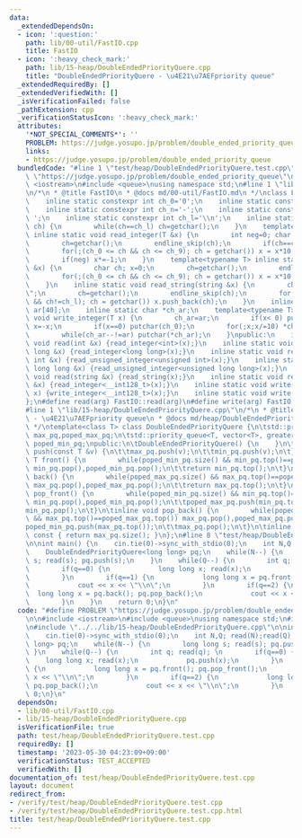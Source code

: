 ```yaml
---
data:
  _extendedDependsOn:
  - icon: ':question:'
    path: lib/00-util/FastIO.cpp
    title: FastIO
  - icon: ':heavy_check_mark:'
    path: lib/15-heap/DoubleEndedPriorityQuere.cpp
    title: "DoubleEndedPriorityQuere - \u4E21\u7AEFpriority queue"
  _extendedRequiredBy: []
  _extendedVerifiedWith: []
  _isVerificationFailed: false
  _pathExtension: cpp
  _verificationStatusIcon: ':heavy_check_mark:'
  attributes:
    '*NOT_SPECIAL_COMMENTS*': ''
    PROBLEM: https://judge.yosupo.jp/problem/double_ended_priority_queue
    links:
    - https://judge.yosupo.jp/problem/double_ended_priority_queue
  bundledCode: "#line 1 \"test/heap/DoubleEndedPriorityQuere.test.cpp\"\n#define PROBLEM\
    \ \"https://judge.yosupo.jp/problem/double_ended_priority_queue\"\n\n#include\
    \ <iostream>\n#include <queue>\nusing namespace std;\n#line 1 \"lib/00-util/FastIO.cpp\"\
    \n/*\n * @title FastIO\n * @docs md/00-util/FastIO.md\n */\nclass FastIO{\nprivate:\n\
    \    inline static constexpr int ch_0='0';\n    inline static constexpr int ch_9='9';\n\
    \    inline static constexpr int ch_n='-';\n    inline static constexpr int ch_s='\
    \ ';\n    inline static constexpr int ch_l='\\n';\n    inline static void endline_skip(char&\
    \ ch) {\n        while(ch==ch_l) ch=getchar();\n    }\n    template<typename T>\
    \ inline static void read_integer(T &x) {\n        int neg=0; char ch; x=0;\n\
    \        ch=getchar();\n        endline_skip(ch);\n        if(ch==ch_n) neg=1,ch=getchar();\n\
    \        for(;(ch_0 <= ch && ch <= ch_9); ch = getchar()) x = x*10 + (ch-ch_0);\n\
    \        if(neg) x*=-1;\n    }\n    template<typename T> inline static void read_unsigned_integer(T\
    \ &x) {\n        char ch; x=0;\n        ch=getchar();\n        endline_skip(ch);\n\
    \        for(;(ch_0 <= ch && ch <= ch_9); ch = getchar()) x = x*10 + (ch-ch_0);\n\
    \    }\n    inline static void read_string(string &x) {\n        char ch; x=\"\
    \";\n        ch=getchar();\n        endline_skip(ch);\n        for(;(ch != ch_s\
    \ && ch!=ch_l); ch = getchar()) x.push_back(ch);\n    }\n    inline static char\
    \ ar[40];\n    inline static char *ch_ar;\n    template<typename T> inline static\
    \ void write_integer(T x) {\n        ch_ar=ar;\n        if(x< 0) putchar(ch_n),\
    \ x=-x;\n        if(x==0) putchar(ch_0);\n        for(;x;x/=10) *ch_ar++=(ch_0+x%10);\n\
    \        while(ch_ar--!=ar) putchar(*ch_ar);\n    }\npublic:\n    inline static\
    \ void read(int &x) {read_integer<int>(x);}\n    inline static void read(long\
    \ long &x) {read_integer<long long>(x);}\n    inline static void read(unsigned\
    \ int &x) {read_unsigned_integer<unsigned int>(x);}\n    inline static void read(unsigned\
    \ long long &x) {read_unsigned_integer<unsigned long long>(x);}\n    inline static\
    \ void read(string &x) {read_string(x);}\n    inline static void read(__int128_t\
    \ &x) {read_integer<__int128_t>(x);}\n    inline static void write(__int128_t\
    \ x) {write_integer<__int128_t>(x);}\n    inline static void write(char x) {putchar(x);}\n\
    };\n#define read(arg) FastIO::read(arg)\n#define write(arg) FastIO::write(arg)\n\
    #line 1 \"lib/15-heap/DoubleEndedPriorityQuere.cpp\"\n/*\n * @title DoubleEndedPriorityQuere\
    \ - \u4E21\u7AEFpriority queue\n * @docs md/heap/DoubleEndedPriorityQuere.md\n\
    \ */\ntemplate<class T> class DoubleEndedPriorityQuere {\n\tstd::priority_queue<T>\
    \ max_pq,poped_max_pq;\n\tstd::priority_queue<T, vector<T>, greater<T> > min_pq,\
    \ poped_min_pq;\npublic:\n\tDoubleEndedPriorityQuere() {\n    }\n\tinline void\
    \ push(const T &v) {\n\t\tmax_pq.push(v);\n\t\tmin_pq.push(v);\n\t}\n\tinline\
    \ T front() {\n        while(poped_min_pq.size() && min_pq.top()==poped_min_pq.top())\
    \ min_pq.pop(),poped_min_pq.pop();\n\t\treturn min_pq.top();\n\t}\n\tinline T\
    \ back() {\n        while(poped_max_pq.size() && max_pq.top()==poped_max_pq.top())\
    \ max_pq.pop(),poped_max_pq.pop();\n\t\treturn max_pq.top();\n\t}\n\tinline void\
    \ pop_front() {\n        while(poped_min_pq.size() && min_pq.top()==poped_min_pq.top())\
    \ min_pq.pop(),poped_min_pq.pop();\n\t\tpoped_max_pq.push(min_pq.top());\n\t\t\
    min_pq.pop();\n\t}\n\tinline void pop_back() {\n        while(poped_max_pq.size()\
    \ && max_pq.top()==poped_max_pq.top()) max_pq.pop(),poped_max_pq.pop();\n\t\t\
    poped_min_pq.push(max_pq.top());\n\t\tmax_pq.pop();\n\t}\n\tinline size_t size()\
    \ const { return max_pq.size(); }\n};\n#line 8 \"test/heap/DoubleEndedPriorityQuere.test.cpp\"\
    \n\nint main() {\n    cin.tie(0)->sync_with_stdio(0);\n    int N,Q; read(N);read(Q);\n\
    \    DoubleEndedPriorityQuere<long long> pq;\n    while(N--) {\n        long long\
    \ s; read(s); pq.push(s);\n    }\n    while(Q--) {\n        int q; read(q); \n\
    \        if(q==0) {\n            long long x; read(x);\n            pq.push(x);\n\
    \        }\n        if(q==1) {\n            long long x = pq.front(); pq.pop_front();\n\
    \            cout << x << \"\\n\";\n        }\n        if(q==2) {\n          \
    \  long long x = pq.back(); pq.pop_back();\n            cout << x << \"\\n\";\n\
    \        }\n    }\n    return 0;\n}\n"
  code: "#define PROBLEM \"https://judge.yosupo.jp/problem/double_ended_priority_queue\"\
    \n\n#include <iostream>\n#include <queue>\nusing namespace std;\n#include \"../../lib/00-util/FastIO.cpp\"\
    \n#include \"../../lib/15-heap/DoubleEndedPriorityQuere.cpp\"\n\nint main() {\n\
    \    cin.tie(0)->sync_with_stdio(0);\n    int N,Q; read(N);read(Q);\n    DoubleEndedPriorityQuere<long\
    \ long> pq;\n    while(N--) {\n        long long s; read(s); pq.push(s);\n   \
    \ }\n    while(Q--) {\n        int q; read(q); \n        if(q==0) {\n        \
    \    long long x; read(x);\n            pq.push(x);\n        }\n        if(q==1)\
    \ {\n            long long x = pq.front(); pq.pop_front();\n            cout <<\
    \ x << \"\\n\";\n        }\n        if(q==2) {\n            long long x = pq.back();\
    \ pq.pop_back();\n            cout << x << \"\\n\";\n        }\n    }\n    return\
    \ 0;\n}\n"
  dependsOn:
  - lib/00-util/FastIO.cpp
  - lib/15-heap/DoubleEndedPriorityQuere.cpp
  isVerificationFile: true
  path: test/heap/DoubleEndedPriorityQuere.test.cpp
  requiredBy: []
  timestamp: '2023-05-30 04:23:09+09:00'
  verificationStatus: TEST_ACCEPTED
  verifiedWith: []
documentation_of: test/heap/DoubleEndedPriorityQuere.test.cpp
layout: document
redirect_from:
- /verify/test/heap/DoubleEndedPriorityQuere.test.cpp
- /verify/test/heap/DoubleEndedPriorityQuere.test.cpp.html
title: test/heap/DoubleEndedPriorityQuere.test.cpp
---
```

